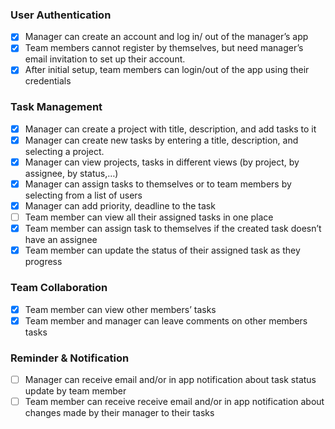 
### User Authentication
- [x] Manager can create an account and log in/ out of the manager’s app
- [x] Team members cannot register by themselves, but need manager’s email invitation to set up their account.
- [x] After initial setup, team members can login/out of the app using their credentials

### Task Management
- [x] Manager can create a project with title, description, and add tasks to it
- [x] Manager can create new tasks by entering a title, description, and selecting a project.
- [x] Manager can view projects, tasks in different views (by project, by assignee, by status,…)
- [x] Manager can assign tasks to themselves or to team members by selecting from a list of users
- [x] Manager can add priority, deadline to the task
- [ ] Team member can view all their assigned tasks in one place
- [x] Team member can assign task to themselves if the created task doesn’t have an assignee
- [x] Team member can update the status of their assigned task as they progress

### Team Collaboration
- [x] Team member can view other members’ tasks
- [x] Team member and manager can leave comments on other members tasks

### Reminder & Notification
- [ ] Manager can receive email and/or in app notification about task status update by team member
- [ ] Team member can receive receive email and/or in app notification about changes made by their manager to their tasks
